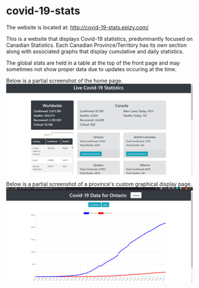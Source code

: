 # covid-19-stats
The website is located at: http://covid-19-stats.epizy.com/

This is a website that displays Covid-19 statistics, predominantly focused on Canadian Statistics. Each Canadian Province/Territory has its own section along with associated graphs that display cumulative and daily statistics.

The global stats are held in a table at the top of the front page and may sometimes not show proper data due to updates occuring at the time.

Below is a partial screenshot of the home page.
![](images/covid_home_page.png)

Below is a partial screenshot of a province's custom graphical display page.
![](images/province_page.png)



